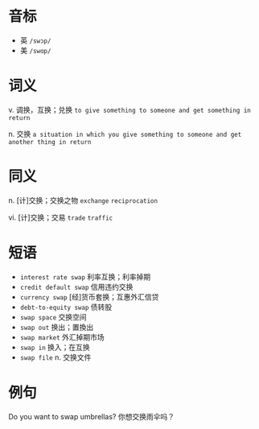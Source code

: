 # 音标

- 英 `/swɔp/`
- 美 `/swɑp/`

# 词义

v. 调换，互换；兑换
`to give something to someone and get something in return`

n. 交换
`a situation in which you give something to someone and get another thing in return`

# 同义

n. [计]交换；交换之物
`exchange` `reciprocation`

vi. [计]交换；交易
`trade` `traffic`

# 短语

- `interest rate swap` 利率互换；利率掉期
- `credit default swap` 信用违约交换
- `currency swap` [经]货币套换；互惠外汇信贷
- `debt-to-equity swap` 债转股
- `swap space` 交换空间
- `swap out` 换出；置換出
- `swap market` 外汇掉期市场
- `swap in` 换入；在互换
- `swap file` n. 交换文件

# 例句

Do you want to swap umbrellas?
你想交换雨伞吗？


